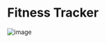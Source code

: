 # Fitness Tracker

![image](https://user-images.githubusercontent.com/112898278/221742811-b5be6dfe-73b5-454d-9f83-6519334c0477.png)
